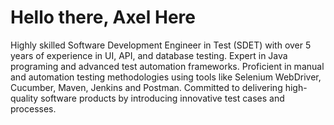 # Hello there, Axel Here 

Highly skilled Software Development Engineer in Test (SDET) with over 5 years of experience in UI, API, and database testing.
Expert in Java programing and advanced test automation frameworks. Proficient in manual and automation testing
methodologies using tools like Selenium WebDriver, Cucumber, Maven, Jenkins and Postman. Committed to delivering high-quality
software products by introducing innovative test cases and processes.

